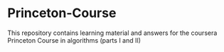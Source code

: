 # Princeton-Course

This repository contains learning material and answers for the coursera Princeton Course in algorithms (parts I and II)

